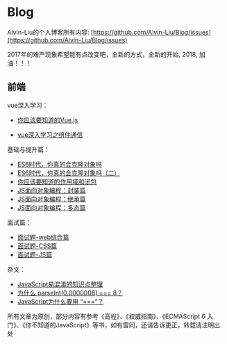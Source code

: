 # Blog

Alvin-Liu的个人博客所有内容: [https://github.com/Alvin-Liu/Blog/issues](https://github.com/Alvin-Liu/Blog/issues)

2017年的难产现象希望能有点改变吧，全新的方式，全新的开始, 2018, 加油！！！

  ## 前端

vue深入学习：

- [你应该要知道的Vue.js](https://github.com/Alvin-Liu/Blog/issues/13)

- [vue深入学习之组件通信](https://github.com/Alvin-Liu/Blog/issues/17)

基础与提升篇：

  - [ES6时代，你真的会克隆对象吗](https://github.com/Alvin-Liu/Blog/issues/8 "ES6时代，你真的会克隆对象吗")
  - [ES6时代，你真的会克隆对象吗（二）](https://github.com/Alvin-Liu/Blog/issues/9 "ES6时代，你真的会克隆对象吗（二）")
  - [你应该要知道的作用域和闭包](https://github.com/Alvin-Liu/Blog/issues/14)
  - [JS面向对象编程：封装篇](https://github.com/Alvin-Liu/Blog/issues/10 "JS面向对象编程：封装篇")
  - [JS面向对象编程：继承篇](https://github.com/Alvin-Liu/Blog/issues/11 "JS面向对象编程：继承篇")
  - [JS面向对象编程：多态篇](https://github.com/Alvin-Liu/Blog/issues/12 "JS面向对象编程：多态篇")

面试篇：

  - [面试题-web综合篇](https://github.com/Alvin-Liu/awesome-frontend-interviews/blob/master/web%E7%BB%BC%E5%90%88%E7%AF%87.md)
  - [面试题-CSS篇](https://github.com/Alvin-Liu/awesome-frontend-interviews/blob/master/CSS%E7%AF%87.md)
  - [面试题-JS篇](https://github.com/Alvin-Liu/awesome-frontend-interviews/blob/master/JS%E7%AF%87.md)

杂文：

  - [JavaScript易混淆的知识点整理](https://github.com/Alvin-Liu/Blog/issues/7 "JavaScript中相似方法的比较")
  - [为什么 parseInt(0.0000008) === 8？](https://github.com/Alvin-Liu/Blog/issues/6 "为什么 parseInt(0.0000008) === 8？")
  - [JavaScript为什么要用 “===”？](https://github.com/Alvin-Liu/Blog/issues/16)

所有文章为原创，部分内容有参考《高程》、《权威指南》、《ECMAScript 6 入门》、《你不知道的JavaScript》等书，如有雷同，还请告诉更正，转载请注明出处
